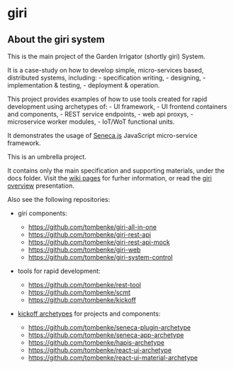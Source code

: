 giri
====

## About the giri system

This is the main project of the Garden Irrigator (shortly giri) System.

It is a case-study on how to develop simple, micro-services based, distributed systems, including:
    - specification writing,
    - designing,
    - implementation & testing,
    - deployment & operation.

This project provides examples of how to use tools created for rapid development using archetypes of:
    - UI framework,
    - UI frontend containers and components,
    - REST service endpoints,
    - web api proxys,
    - microservice worker modules,
    - IoT/WoT functional units.

It demonstrates the usage of [Seneca.js](http://senecajs.org) JavaScript micro-service framework.

This is an umbrella project.

It contains only the main specification and supporting materials, under the docs folder.
Visit the [wiki pages](https://github.com/tombenke/giri/wiki) for furher information,
or read the [giri overview](https://cdn.rawgit.com/tombenke/giri/master/docs/giri.svg) presentation.

Also see the following repositories:

- giri components:

    - https://github.com/tombenke/giri-all-in-one
    - https://github.com/tombenke/giri-rest-api
    - https://github.com/tombenke/giri-rest-api-mock
    - https://github.com/tombenke/giri-web
    - https://github.com/tombenke/giri-system-control

- tools for rapid development:

    - https://github.com/tombenke/rest-tool
    - https://github.com/tombenke/scmt
    - https://github.com/tombenke/kickoff

- [kickoff archetypes](https://github.com/tombenke/kickoff) for projects and components:

    - https://github.com/tombenke/seneca-plugin-archetype
    - https://github.com/tombenke/seneca-app-archetype
    - https://github.com/tombenke/hapis-archetype
    - https://github.com/tombenke/react-ui-archetype
    - https://github.com/tombenke/react-ui-material-archetype

